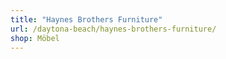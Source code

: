 ```yaml
---
title: "Haynes Brothers Furniture"
url: /daytona-beach/haynes-brothers-furniture/
shop: Möbel
---
```

